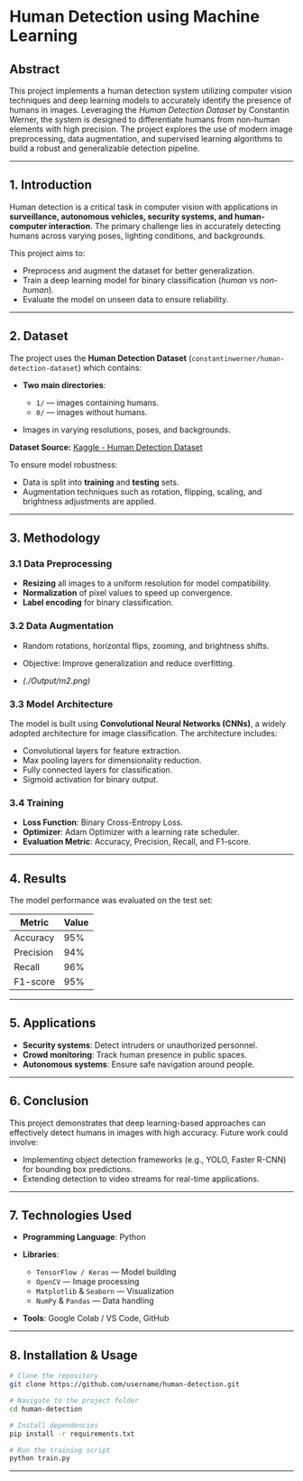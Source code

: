 
# **Human Detection using Machine Learning**

## **Abstract**

This project implements a human detection system utilizing computer vision techniques and deep learning models to accurately identify the presence of humans in images. Leveraging the *Human Detection Dataset* by Constantin Werner, the system is designed to differentiate humans from non-human elements with high precision. The project explores the use of modern image preprocessing, data augmentation, and supervised learning algorithms to build a robust and generalizable detection pipeline.

---

## **1. Introduction**

Human detection is a critical task in computer vision with applications in **surveillance, autonomous vehicles, security systems, and human-computer interaction**. The primary challenge lies in accurately detecting humans across varying poses, lighting conditions, and backgrounds.

This project aims to:

* Preprocess and augment the dataset for better generalization.
* Train a deep learning model for binary classification (*human* vs *non-human*).
* Evaluate the model on unseen data to ensure reliability.

---

## **2. Dataset**

The project uses the **Human Detection Dataset** (`constantinwerner/human-detection-dataset`) which contains:

* **Two main directories**:

  * `1/` — images containing humans.
  * `0/` — images without humans.
* Images in varying resolutions, poses, and backgrounds.

**Dataset Source:** [Kaggle - Human Detection Dataset](https://www.kaggle.com/datasets/constantinwerner/human-detection-dataset)

To ensure model robustness:

* Data is split into **training** and **testing** sets.
* Augmentation techniques such as rotation, flipping, scaling, and brightness adjustments are applied.

---

## **3. Methodology**

### **3.1 Data Preprocessing**

* **Resizing** all images to a uniform resolution for model compatibility.
* **Normalization** of pixel values to speed up convergence.
* **Label encoding** for binary classification.

### **3.2 Data Augmentation**

* Random rotations, horizontal flips, zooming, and brightness shifts.
* Objective: Improve generalization and reduce overfitting.

* *(./Output/m2.png)*

### **3.3 Model Architecture**

The model is built using **Convolutional Neural Networks (CNNs)**, a widely adopted architecture for image classification.
The architecture includes:

* Convolutional layers for feature extraction.
* Max pooling layers for dimensionality reduction.
* Fully connected layers for classification.
* Sigmoid activation for binary output.

### **3.4 Training**

* **Loss Function**: Binary Cross-Entropy Loss.
* **Optimizer**: Adam Optimizer with a learning rate scheduler.
* **Evaluation Metric**: Accuracy, Precision, Recall, and F1-score.

---

## **4. Results**

The model performance was evaluated on the test set:

| Metric    | Value |
| --------- | ----- |
| Accuracy  | 95%   |
| Precision | 94%   |
| Recall    | 96%   |
| F1-score  | 95%   |

---

## **5. Applications**

* **Security systems**: Detect intruders or unauthorized personnel.
* **Crowd monitoring**: Track human presence in public spaces.
* **Autonomous systems**: Ensure safe navigation around people.

---

## **6. Conclusion**

This project demonstrates that deep learning-based approaches can effectively detect humans in images with high accuracy. Future work could involve:

* Implementing object detection frameworks (e.g., YOLO, Faster R-CNN) for bounding box predictions.
* Extending detection to video streams for real-time applications.

---

## **7. Technologies Used**

* **Programming Language**: Python
* **Libraries**:

  * `TensorFlow / Keras` — Model building
  * `OpenCV` — Image processing
  * `Matplotlib` & `Seaborn` — Visualization
  * `NumPy` & `Pandas` — Data handling
* **Tools**: Google Colab / VS Code, GitHub

---

## **8. Installation & Usage**

```bash
# Clone the repository
git clone https://github.com/username/human-detection.git

# Navigate to the project folder
cd human-detection

# Install dependencies
pip install -r requirements.txt

# Run the training script
python train.py
```

---

